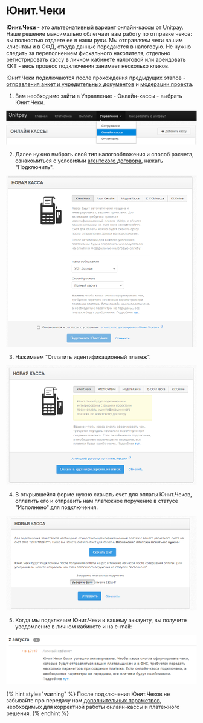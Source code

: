 # Юнит.Чеки

**Юнит.Чеки** - это альтернативный вариант онлайн-кассы от Unitpay. Наше решение максимально облегчает вам работу по отправке чеков: вы полностью отдаете ее в наши руки. Мы отправляем чеки вашим клиентам и в ОФД, откуда данные передаются в налоговую. Не нужно следить за переполнением фискального накопителя, отдельно регистрировать кассу в личном кабинете налоговой или арендовать ККТ - весь процесс подключения занимает несколько кликов.

Юнит.Чеки подключаются после прохождения предыдущих этапов - [отправления анкет и учредительных документов](https://help.unitpay.ru/unitpay-management/instrukciya-po-interfeisu#vyplaty) и [модерации проекта](https://help.unitpay.ru/first_steps/moderation#okonchatelnaya-moderaciya-proekta).

1. Вам необходимо зайти в Управление - Онлайн-кассы - выбрать Юнит.Чеки.

![](../.gitbook/assets/image%20%2866%29.png)

2. Далее нужно выбрать свой тип налогообложения и способ расчета, ознакомиться с условиями [агентского договора](https://unitpay.ru/agent_offer_unit_receipts), нажать "Подключить".

![](../.gitbook/assets/image%20%2868%29.png)

3. Нажимаем "Оплатить идентификационный платеж".

![](../.gitbook/assets/image%20%2869%29.png)

4. В открывшейся форме нужно скачать счет для оплаты Юнит.Чеков, оплатить его и отправить нам платежное поручение в статусе "Исполнено" для подключения.

![](../.gitbook/assets/image%20%2865%29.png)

5. Когда мы подключим Юнит.Чеки к вашему аккаунту, вы получите уведомление в личном кабинете и на e-mail:

![](../.gitbook/assets/image%20%2867%29.png)

{% hint style="warning" %}
После подключения Юнит.Чеков не забывайте про передачу нам [дополнительных параметров](https://help.unitpay.ru/online-cash-register/receipt_parameters), необходимых для корректной работы онлайн-кассы и платежного решения.
{% endhint %}

